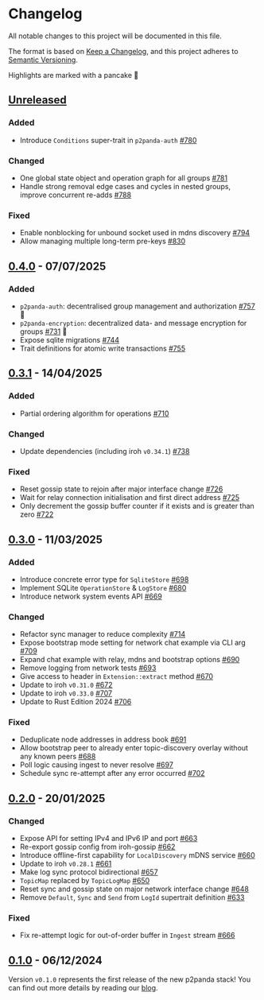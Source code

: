 # Changelog

All notable changes to this project will be documented in this file.

The format is based on [Keep a Changelog](https://keepachangelog.com/en/1.0.0/),
and this project adheres to [Semantic Versioning](https://semver.org/spec/v2.0.0.html).

Highlights are marked with a pancake 🥞

## [Unreleased]

### Added

- Introduce `Conditions` super-trait in `p2panda-auth` [#780](https://github.com/p2panda/p2panda/pull/780)

### Changed

- One global state object and operation graph for all groups [#781](https://github.com/p2panda/p2panda/pull/781)
- Handle strong removal edge cases and cycles in nested groups, improve concurrent re-adds [#788](https://github.com/p2panda/p2panda/pull/788)

### Fixed

- Enable nonblocking for unbound socket used in mdns discovery [#794](https://github.com/p2panda/p2panda/pull/794)
- Allow managing multiple long-term pre-keys [#830](https://github.com/p2panda/p2panda/pull/830)

## [0.4.0] - 07/07/2025

### Added

- `p2panda-auth`: decentralised group management and authorization [#757](https://github.com/p2panda/p2panda/issues/757) 🥞
- `p2panda-encryption`: decentralized data- and message encryption for groups [#731](https://github.com/p2panda/p2panda/issues/731) 🥞
- Expose sqlite migrations [#744](https://github.com/p2panda/p2panda/pull/744)
- Trait definitions for atomic write transactions [#755](https://github.com/p2panda/p2panda/pull/755)

## [0.3.1] - 14/04/2025

### Added

- Partial ordering algorithm for operations [#710](https://github.com/p2panda/p2panda/pull/710)

### Changed

- Update dependencies (including iroh `v0.34.1`) [#738](https://github.com/p2panda/p2panda/pull/738)

### Fixed

- Reset gossip state to rejoin after major interface change [#726](https://github.com/p2panda/p2panda/pull/726)
- Wait for relay connection initialisation and first direct address [#725](https://github.com/p2panda/p2panda/pull/725)
- Only decrement the gossip buffer counter if it exists and is greater than zero [#722](https://github.com/p2panda/p2panda/pull/722)

## [0.3.0] - 11/03/2025

### Added

- Introduce concrete error type for `SqliteStore` [#698](https://github.com/p2panda/p2panda/pull/698)
- Implement SQLite `OperationStore` & `LogStore` [#680](https://github.com/p2panda/p2panda/pull/680)
- Introduce network system events API [#669](https://github.com/p2panda/p2panda/pull/669)

### Changed

- Refactor sync manager to reduce complexity [#714](https://github.com/p2panda/p2panda/pull/714)
- Expose bootstrap mode setting for network chat example via CLI arg [#709](https://github.com/p2panda/p2panda/pull/709)
- Expand chat example with relay, mdns and bootstrap options [#690](https://github.com/p2panda/p2panda/pull/690)
- Remove logging from network tests [#693](https://github.com/p2panda/p2panda/pull/693)
- Give access to header in `Extension::extract` method [#670](https://github.com/p2panda/p2panda/pull/670)
- Update to iroh `v0.31.0` [#672](https://github.com/p2panda/p2panda/pull/672)
- Update to iroh `v0.33.0` [#707](https://github.com/p2panda/p2panda/pull/707)
- Update to Rust Edition 2024 [#706](https://github.com/p2panda/p2panda/pull/706)

### Fixed

- Deduplicate node addresses in address book [#691](https://github.com/p2panda/p2panda/pull/691)
- Allow bootstrap peer to already enter topic-discovery overlay without any known peers [#688](https://github.com/p2panda/p2panda/pull/688)
- Poll logic causing ingest to never resolve [#697](https://github.com/p2panda/p2panda/pull/697)
- Schedule sync re-attempt after any error occurred [#702](https://github.com/p2panda/p2panda/pull/702)

## [0.2.0] - 20/01/2025

### Changed

- Expose API for setting IPv4 and IPv6 IP and port [#663](https://github.com/p2panda/p2panda/pull/663)
- Re-export gossip config from iroh-gossip [#662](https://github.com/p2panda/p2panda/pull/662)
- Introduce offline-first capability for `LocalDiscovery` mDNS service [#660](https://github.com/p2panda/p2panda/pull/660)
- Update to iroh `v0.28.1` [#661](https://github.com/p2panda/p2panda/pull/661)
- Make log sync protocol bidirectional [#657](https://github.com/p2panda/p2panda/pull/657)
- `TopicMap` replaced by `TopicLogMap` [#650](https://github.com/p2panda/p2panda/pull/650)
- Reset sync and gossip state on major network interface change [#648](https://github.com/p2panda/p2panda/pull/648)
- Remove `Default`, `Sync` and `Send` from `LogId` supertrait definition [#633](https://github.com/p2panda/p2panda/pull/633)

### Fixed

- Fix re-attempt logic for out-of-order buffer in `Ingest` stream [#666](https://github.com/p2panda/p2panda/pull/666)

## [0.1.0] - 06/12/2024

Version `v0.1.0` represents the first release of the new p2panda stack! You can find out more details by reading our [blog](https://p2panda.org/2024/12/06/p2panda-release.html).

[unreleased]: https://github.com/p2panda/p2panda/compare/v0.4.0...HEAD
[0.4.0]: https://github.com/p2panda/p2panda/releases/tag/v0.4.0
[0.3.1]: https://github.com/p2panda/p2panda/releases/tag/v0.3.1
[0.3.0]: https://github.com/p2panda/p2panda/releases/tag/v0.3.0
[0.2.0]: https://github.com/p2panda/p2panda/releases/tag/v0.2.0
[0.1.0]: https://github.com/p2panda/p2panda/releases/tag/v0.1.0
